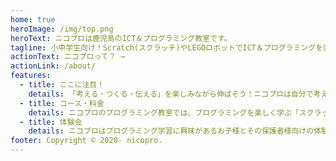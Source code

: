 ```yaml
---
home: true
heroImage: /img/top.png
heroText: ニコプロは鹿児島のICT＆プログラミング教室です。
tagline: 小中学生向け！Scratch(スクラッチ)やLEGOロボットでICT＆プログラミングを楽しく学ぼう！
actionText: ニコプロって？ →
actionLink: /about/
features:
  - title: ここに注目！
    details: 「考える・つくる・伝える」を楽しみながら伸ばそう！ニコプロは自分で考える力、つくる力、伝える力を大事にしています。プログラミングを通して、将来を生き抜くために役立つその力を伸ばしていきましょう。
  - title: コース・料金
    details: ニコプロのプログラミング教室では、プログラミングを楽しく学ぶ「スクラッチコース」「ロボットコース」の2コースをご用意しています。コースを選んで月2回通学することができます。
  - title: 体験会
    details: ニコプロはプログラミング学習に興味があるお子様とその保護者様向けの体験会を開催しています。プログラミング学習をスタートするにあたって、まずはその楽しさを体験してください。
footer: Copyright © 2020- nicopro.
---
```

<Home />
